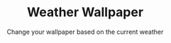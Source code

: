 ---
title: Weather Wallpaper
subtitle: Change your wallpaper based on the current weather
image: /images/projects/weather-wallpaper.jpg
---